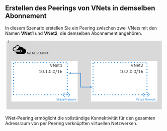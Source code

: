 ## Erstellen des Peerings von VNets in demselben Abonnement
In diesem Szenario erstellen Sie ein Peering zwischen zwei VNets mit den Namen **VNet1** und **VNet2**, die demselben Abonnement angehören.

![Einfaches Szenario](./media/virtual-networks-create-vnetpeering-scenario-basic-include/figure01.PNG)

VNet-Peering ermöglicht die vollständige Konnektivität für den gesamten Adressraum von per Peering verknüpften virtuellen Netzwerken.

<!---HONumber=AcomDC_0803_2016-->